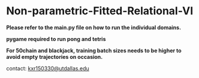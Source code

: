 # Non-parametric-Fitted-Relational-VI

**Please refer to the main.py file on how to run the individual domains.**

**pygame required to run pong and tetris**

**For 50chain and blackjack, training batch sizes needs to be higher to avoid empty trajectories on occasion.**

contact: kxr150330@utdallas.edu
